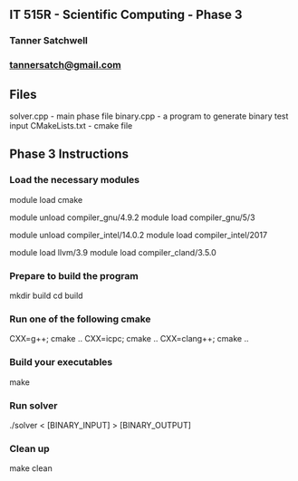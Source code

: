 ## IT 515R - Scientific Computing - Phase 3
### Tanner Satchwell
### tannersatch@gmail.com

## Files

solver.cpp - main phase file
binary.cpp - a program to generate binary test input
CMakeLists.txt - cmake file

## Phase 3 Instructions

### Load the necessary modules

module load cmake

module unload compiler_gnu/4.9.2
module load compiler_gnu/5/3

module unload compiler_intel/14.0.2
module load compiler_intel/2017

module load llvm/3.9
module load compiler_cland/3.5.0

### Prepare to build the program

mkdir build
cd build

### Run one of the following cmake

CXX=g++; cmake ..
CXX=icpc; cmake ..
CXX=clang++; cmake ..

### Build your executables

make

### Run solver

./solver < [BINARY_INPUT] > [BINARY_OUTPUT]

### Clean up

make clean
